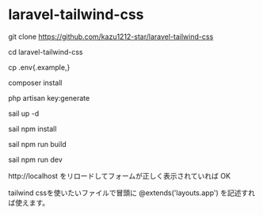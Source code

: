 # laravel-tailwind-css

git clone https://github.com/kazu1212-star/laravel-tailwind-css

cd laravel-tailwind-css

cp .env{.example,}

composer install

php artisan key:generate

sail up -d

sail npm install

sail npm run build

sail npm run dev

http://localhost をリロードしてフォームが正しく表示されていれば OK

tailwind cssを使いたいファイルで冒頭に
@extends('layouts.app') を記述すれば使えます。
